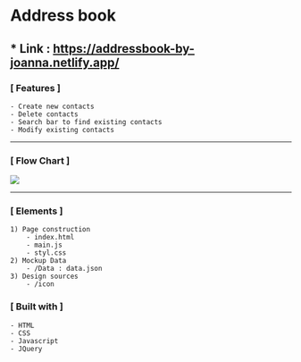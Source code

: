 # Address book

## \* Link : https://addressbook-by-joanna.netlify.app/

### [ Features ]

    - Create new contacts
    - Delete contacts
    - Search bar to find existing contacts
    - Modify existing contacts

<hr>

### [ Flow Chart ]

<img src = https://user-images.githubusercontent.com/34419390/90931326-5bce6600-e3f4-11ea-806c-479027397f5f.png>
<hr/>

### [ Elements ]

    1) Page construction
        - index.html
        - main.js
        - styl.css
    2) Mockup Data
        - /Data : data.json
    3) Design sources
        - /icon

</hr>

### [ Built with ]

    - HTML
    - CSS
    - Javascript
    - JQuery

